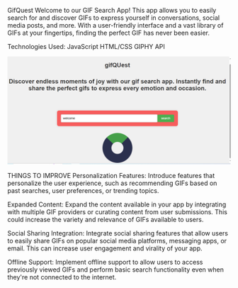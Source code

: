 GifQuest
Welcome to our GIF Search App! This app allows you to easily search for and discover GIFs to express yourself in conversations, social media posts, and more. With a user-friendly interface and a vast library of GIFs at your fingertips, finding the perfect GIF has never been easier.

Technologies Used:
JavaScript
HTML/CSS
GIPHY API

![alt text](<hii screenshot-3.png>)

THINGS TO IMPROVE
Personalization Features: Introduce features that personalize the user experience, such as recommending GIFs based on past searches, user preferences, or trending topics.

Expanded Content: Expand the content available in your app by integrating with multiple GIF providers or curating content from user submissions. This could increase the variety and relevance of GIFs available to users.

Social Sharing Integration: Integrate social sharing features that allow users to easily share GIFs on popular social media platforms, messaging apps, or email. This can increase user engagement and virality of your app.

Offline Support: Implement offline support to allow users to access previously viewed GIFs and perform basic search functionality even when they're not connected to the internet.
